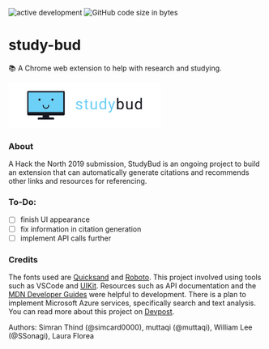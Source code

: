 ![active development](https://img.shields.io/badge/active%20dev-on%20hold-yellow.svg)
![GitHub code size in bytes](https://img.shields.io/github/languages/code-size/simcard0000/study-bud.svg)

# study-bud
📚 A Chrome web extension to help with research and studying.

<img src="https://github.com/simcard0000/study-bud/blob/master/StudyBudFull.png" width = 300>

### About

A Hack the North 2019 submission, StudyBud is an ongoing project to build an extension that can automatically generate citations and recommends other
links and resources for referencing.

### To-Do:
- [ ] finish UI appearance
- [ ] fix information in citation generation
- [ ] implement API calls further

### Credits
The fonts used are [Quicksand](https://fonts.google.com/specimen/Quicksand) and 
[Roboto](https://fonts.google.com/specimen/Roboto). This project involved using tools such as VSCode and [UIKit](https://getuikit.com/).
Resources such as API documentation and the 
[MDN Developer Guides](https://developer.mozilla.org/en-US/docs/Web/Guide) were helpful to development. There is a plan to implement Microsoft Azure services,
specifically search and text analysis. You can read more about this project on [Devpost](https://devpost.com/software/studybud).

Authors: Simran Thind (@simcard0000), muttaqi (@muttaqi), William Lee (@SSonagi), Laura Florea
